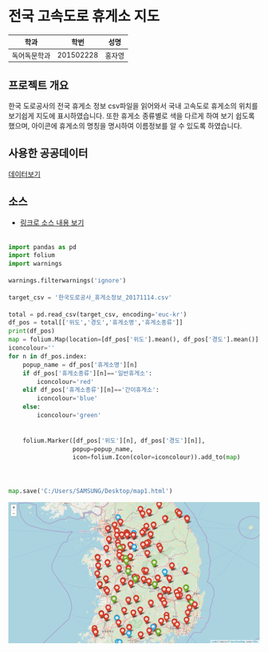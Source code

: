 # 전국 고속도로 휴게소 지도

학과 | 학번 | 성명
---- | ---- | ---- 
독어독문학과 |201502228 |홍자영


## 프로젝트 개요
한국 도로공사의 전국 휴게소 정보 csv파일을 읽어와서 국내 고속도로 휴게소의 위치를 보기쉽게 지도에 표시하였습니다.
또한 휴게소 종류별로 색을 다르게 하여 보기 쉽도록 했으며, 아이콘에 휴게소의 명칭을 명시하여 이름정보를 알 수 있도록 하였습니다.

## 사용한 공공데이터 
[데이터보기](https://github.com/jayoung530/python_project/blob/master/%ED%95%9C%EA%B5%AD%EB%8F%84%EB%A1%9C%EA%B3%B5%EC%82%AC_%ED%9C%B4%EA%B2%8C%EC%86%8C%EC%A0%95%EB%B3%B4_20171114.csv)

## 소스
* [링크로 소스 내용 보기](https://github.com/jayoung530/python_project/blob/master/201502228) 

~~~python

import pandas as pd
import folium
import warnings

warnings.filterwarnings('ignore')

target_csv = '한국도로공사_휴게소정보_20171114.csv'

total = pd.read_csv(target_csv, encoding='euc-kr')
df_pos = total[['위도','경도','휴게소명','휴게소종류']]
print(df_pos)
map = folium.Map(location=[df_pos['위도'].mean(), df_pos['경도'].mean()], zoom_start=8)
iconcolour=''
for n in df_pos.index:
    popup_name = df_pos['휴게소명'][n]
    if df_pos['휴게소종류'][n]=='일반휴게소':
        iconcolour='red'
    elif df_pos['휴게소종류'][n]=='간이휴게소':
        iconcolour='blue'
    else:
        iconcolour='green'


    folium.Marker([df_pos['위도'][n], df_pos['경도'][n]],
                  popup=popup_name,
                  icon=folium.Icon(color=iconcolour)).add_to(map)



map.save('C:/Users/SAMSUNG/Desktop/map1.html')
~~~
![screenshot](https://github.com/jayoung530/python_project/blob/master/%EA%B3%A0%EC%86%8D%EB%8F%84%EB%A1%9C%EC%A7%80%EB%8F%84.png)
